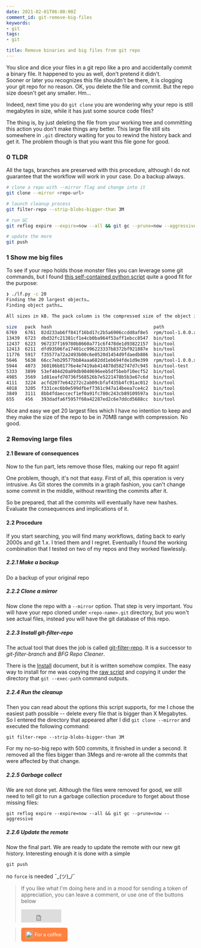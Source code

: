 ```yaml
---
date: 2021-02-01T06:00:00Z
comment_id: git-remove-big-files
keywords:
- git
tags:
- git

title: Remove binaries and big files from git repo
---
```

You slice and dice your files in a git repo like a pro and accidentally commit a binary file. It happened to you as well, don't pretend it didn't.  
Sooner or later you recognizes this file shouldn't be there, it is clogging your git repo for no reason. OK, you delete the file and commit. But the repo size doesn't get any smaller. Hm...
<!--more-->

Indeed, next time you do `git clone` you are wondering why your repo is still megabytes in size, while it has just some source code files?

The thing is, by just deleting the file from your working tree and committing this action you don't make things any better. This large file still sits somewhere in `.git` directory waiting for you to rewind the history back and get it. The problem though is that you want this file gone for good.

### 0 TLDR
All the tags, branches are preserved with this procedure, although I do not guarantee that the workflow will work in your case. Do a backup always.

```bash
# clone a repo with --mirror flag and change into it
git clone --mirror <repo-url>

# launch cleanup process
git filter-repo --strip-blobs-bigger-than 3M

# run GC
git reflog expire --expire=now --all && git gc --prune=now --aggressive

# update the more
git push
```

### 1 Show me big files
To see if your repo holds those monster files you can leverage some git commands, but I found [this self-contained python script](https://gist.github.com/malcolmgreaves/39e33e9b161916cb92ae0fdcfea91d64) quite a good fit for the purpose:

```bash
❯ ./lf.py -c 20
Finding the 20 largest objects…
Finding object paths…

All sizes in kB. The pack column is the compressed size of the object inside the pack file.

size   pack  hash                                      path
6769   6761  82d233ab6ff841f16bd17c2b5a6906ccdd8af8e5  rpm/tool-1.0.0.x86_64.rpm
13439  6723  dbd32fc21381cf1e4cb0ba964f53aff1ebcc8547  bin/tool
12437  6223  967237f169780b8660a771c6f478de1d93822157  bin/tool
12413  6211  dfd93506fa17401cc996223337b8372bf921887e  bin/tool
11776  5917  f35577a72a2493b00c6e0520d1454d9fdaedb886  bin/tool
5646   5638  66cc7eb29577bb84aaa682dd1eb694fde1d9e399  rpm/tool-1.0.0.x86_64.rpm
5944   4073  360106b01776e4e7419ab414878d582747d7c945  bin/tool-test
5333   3899  53ef404d20a09db9040696eeb5df5bebf10ecf52  bin/tool
4985   3569  1d81eafd70736f568526b7e5221478b5b3e67c6d  bin/tool
4111   3224  acfd2077e642272c2ab09cbfaf435b4fc91ac012  bin/tool
4018   3205  f331cec6b0e599dfbef7361c947a14beea7ce4c2  bin/tool
3849   3111  8bb4fdaeccecf1ef0a91fc780c243cb89109597a  bin/tool
655    456   393dadfa6f5957f60a42287ed2c6e7ddcd5688cc  bin/tool
```

Nice and easy we get 20 largest files which I have no intention to keep and they make the size of the repo to be in 70MB range with compression. No good.

### 2 Removing large files
#### 2.1 Beware of consequences
Now to the fun part, lets remove those files, making our repo fit again!

One problem, though, it's not that easy. First of all, this operation is very intrusive. As Git stores the commits in a graph fashion, you can't change some commit in the middle, without rewriting the commits after it.

So be prepared, that all the commits will eventually have new hashes. Evaluate the consequences and implications of it.

#### 2.2 Procedure
If you start searching, you will find many workflows, dating back to early 2000s and git 1.x. I tried them and I regret.
Eventually I found the working combination that I tested on two of my repos and they worked flawlessly.

##### 2.2.1 Make a backup
Do a backup of your original repo

##### 2.2.2 Clone a mirror
Now clone the repo with a `--mirror` option. That step is very important. You will have your repo cloned under `<repo-name>.git` directory, but you won't see actual files, instead you will have the git database of this repo.

##### 2.2.3 Install git-filter-repo
The actual tool that does the job is called [git-filter-repo](https://github.com/newren/git-filter-repo). It is a successor to *git-filter-branch* and *BFG Repo Cleaner*.

There is the [Install](https://github.com/newren/git-filter-repo/blob/main/INSTALL.md) document, but it is written somehow complex. The easy way to install for me was copying the [raw script](https://github.com/newren/git-filter-repo/blob/main/git-filter-repo) and copying it under the directory that `git --exec-path` command outputs.

##### 2.2.4 Run the cleanup
Then you can read about the options this script supports, for me I chose the easiest path possible -- delete every file that is bigger than X Megabytes. So I entered the directory that appeared after I did `git clone --mirror` and executed the following command:

```
git filter-repo --strip-blobs-bigger-than 3M
```

For my no-so-big repo with 500 commits, it finished in under a second. It removed all the files bigger than 3Megs and re-wrote all the commits that were affected by that change.

##### 2.2.5 Garbage collect
We are not done yet. Although the files were removed for good, we still need to tell git to run a garbage collection procedure to forget about those missing files:

```
git reflog expire --expire=now --all && git gc --prune=now --aggressive
```

##### 2.2.6 Update the remote
Now the final part. We are ready to update the remote with our new git history. Interesting enough it is done with a simple

```
git push
```

no `force` is needed ¯\_(ツ)_/¯


> If you like what I'm doing here and in a mood for sending a token of appreciation, you can leave a comment, or use one of the buttons below  
> <iframe src="https://github.com/sponsors/hellt/button" title="Sponsor hellt" height="35" width="107" style="border: 0;"></iframe>

> <style>.bmc-button img{height: 20px !important;width: 20px !important;margin-bottom: 1px !important;box-shadow: none !important;border: none !important;vertical-align: middle !important;}.bmc-button{padding: 7px 15px 7px 10px !important;line-height: 20px !important;text-decoration: none !important;display:inline-flex !important;color:#FFFFFF !important;background-color:#FF813F !important;border-radius: 5px !important;border: 1px solid transparent !important;padding: 7px 15px 7px 10px !important;font-size: 20px !important;letter-spacing:-0.08px !important;margin: 0 auto !important;font-family:'Lato', sans-serif !important;-webkit-box-sizing: border-box !important;box-sizing: border-box !important;}.bmc-button:hover, .bmc-button:active, .bmc-button:focus {-webkit-box-shadow: 0px 1px 2px 2px rgba(190, 190, 190, 0.5) !important;text-decoration: none !important;box-shadow: 0px 1px 2px 2px rgba(190, 190, 190, 0.5) !important;opacity: 0.85 !important;color:#FFFFFF !important;}</style><link href="https://fonts.googleapis.com/css?family=Lato&subset=latin,latin-ext" rel="stylesheet"><a class="bmc-button" target="_blank" href="https://www.buymeacoffee.com/ntdvps"><img src="https://cdn.buymeacoffee.com/buttons/bmc-new-btn-logo.svg" alt="Buy me a coffee"><span style="margin-left:5px;font-size:14px !important;">For a coffee</span></a>